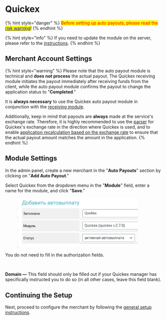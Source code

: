 # Quickex

{% hint style="danger" %}
<mark style="color:red;">Before setting up auto payouts, please read the</mark> [<mark style="color:blue;">risk warning</mark>](https://premium.gitbook.io/main/osnovnye-nastroiki/merchanty-i-avtovyplaty/avtovyplaty/preduprezhdenie-o-riskakh)<mark style="color:blue;">!</mark>
{% endhint %}

{% hint style="info" %}
If you need to update the module on the server, please refer to the [instructions](https://premium.gitbook.io/main/en/basic-settings/faq/updating-script-files-on-the-server/how-to-update-files-on-the-server#merchant-and-auto-payout-modules).
{% endhint %}

## Merchant Account Settings <a href="#nastroiki-v-lichnom-kabinete-merchanta" id="nastroiki-v-lichnom-kabinete-merchanta"></a>

{% hint style="warning" %}
Please note that the auto payout module is technical and **does not process** the actual payout. The Quickex receiving module initiates the payout immediately after receiving funds from the client, while the auto payout module confirms the payout to change the application status to "**Completed**."

It is **always necessary** to use the Quickex auto payout module in conjunction with the [receiving module](https://premium.gitbook.io/main/osnovnye-nastroiki/merchanty-i-avtovyplaty/merchanty/quickex).

Additionally, keep in mind that payouts are **always** made at the service's exchange rate. Therefore, it is highly recommended to use the [parser](https://premium.gitbook.io/main/osnovnye-nastroiki/valyuty-i-napravleniya-obmena/kursy-valyut/parser-kursov-valyut-parsery-2.0) for Quickex's exchange rate in the direction where Quickex is used, and to enable [application recalculation based on the exchange rate](https://premium.gitbook.io/main/osnovnye-nastroiki/valyuty-i-napravleniya-obmena/sozdanie-novogo-napravleniya#pereschet-po-kursu-obmena) to ensure that the actual payout amount matches the amount in the application.
{% endhint %}

## Module Settings <a href="#nastroiki-modulya" id="nastroiki-modulya"></a>

In the admin panel, create a new merchant in the "**Auto Payouts**" section by clicking on "**Add Auto Payout**."

Select Quickex from the dropdown menu in the "**Module**" field, enter a name for the module, and click "**Save**."

<figure><img src="../../../.gitbook/assets/image (29)_eng.png" alt="" width="389"><figcaption></figcaption></figure>

You do not need to fill in the authorization fields.

<figure><img src="https://premium.gitbook.io/~gitbook/image?url=https%3A%2F%2F2574066779-files.gitbook.io%2F%7E%2Ffiles%2Fv0%2Fb%2Fgitbook-x-prod.appspot.com%2Fo%2Fspaces%252Fm9kqZXsNykrN6VyxxXBO%252Fuploads%252Fhcpgo0esYP63gs8hEYlt%252Fimage_eng.png%3Falt%3Dmedia%26token%3D601c0074-951c-408a-b11c-7856129e1e3d&#x26;width=768&#x26;dpr=4&#x26;quality=100&#x26;sign=1fde9588&#x26;sv=2" alt="" width="563"><figcaption></figcaption></figure>

**Domain —** This field should only be filled out if your Quickex manager has specifically instructed you to do so (in all other cases, leave this field blank).

## Continuing the Setup

Next, proceed to configure the merchant by following the [general setup instructions](https://premium.gitbook.io/rukovodstvo-polzovatelya/osnovnye-nastroiki/merchanty-i-avtovyplaty/avtovyplaty/obshie-nastroiki-merchantov-avtovyplat).